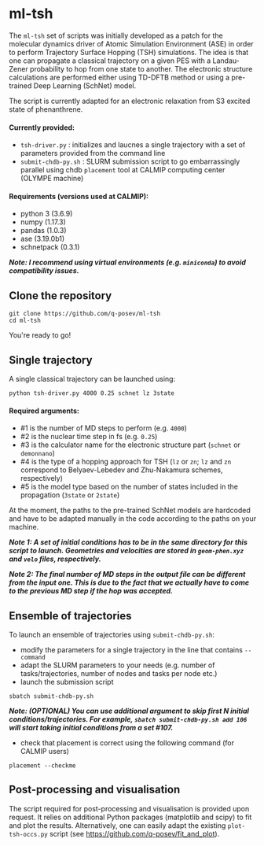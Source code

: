# ml-tsh

The `ml-tsh` set of scripts was initially developed as a patch for the molecular dynamics driver of Atomic Simulation Environment (ASE) in order to perform Trajectory Surface Hopping (TSH) simulations. The idea is that one can propagate a classical trajectory on a given PES with a Landau-Zener probability to hop from one state to another. The electronic structure calculations are performed either using TD-DFTB method or using a pre-trained Deep Learning (SchNet) model.

The script is currently adapted for an electronic relaxation from S3 excited state of phenanthrene.

#### Currently provided:

- `tsh-driver.py` : initializes and laucnes a single trajectory with a set of parameters provided from the command line
- `submit-chdb-py.sh` : SLURM submission script to go embarrassingly parallel using chdb `placement` tool at CALMIP computing center (OLYMPE machine)

#### Requirements (versions used at CALMIP):
- python 3 	(3.6.9)
- numpy		(1.17.3)
- pandas	(1.0.3)
- ase		(3.19.0b1)
- schnetpack	(0.3.1)

_**Note: I recommend using virtual environments (e.g. `miniconda`) to avoid compatibility issues.**_

## Clone the repository

```
git clone https://github.com/q-posev/ml-tsh
cd ml-tsh
```

You're ready to go!

## Single trajectory

A single classical trajectory can be launched using:

```
python tsh-driver.py 4000 0.25 schnet lz 3state
```

#### Required arguments:
- #1 is the number of MD steps to perform (e.g. `4000`)
- #2 is the nuclear time step in fs (e.g. `0.25`)
- #3 is the calculator name for the electronic structure part (`schnet` or `demonnano`)
- #4 is the type of a hopping approach for TSH (`lz` or `zn`; `lz` and `zn` correspond to Belyaev-Lebedev and Zhu-Nakamura schemes, respectively)
- #5 is the model type based on the number of states included in the propagation (`3state` or `2state`)

At the moment, the paths to the pre-trained SchNet models are hardcoded and have to be adapted manually in the code according to the paths on your machine.

_**Note 1: A set of initial conditions has to be in the same directory for this script to launch. Geometries and velocities are stored in `geom-phen.xyz` and `velo` files, respectively.**_

_**Note 2: The final number of MD steps in the output file can be different from the input one. This is due to the fact that we actually have to come to the previous MD step if the hop was accepted.**_


## Ensemble of trajectories

To launch an ensemble of trajectories using `submit-chdb-py.sh`:
- modify the parameters for a single trajectory in the line that contains `--command`
- adapt the SLURM parameters to your needs (e.g. number of tasks/trajectories, number of nodes and tasks per node etc.)
- launch the submission script
```
sbatch submit-chdb-py.sh
```

_**Note: (OPTIONAL) You can use additional argument to skip first N initial conditions/trajectories. For example, `sbatch submit-chdb-py.sh add 106` will start taking initial conditions from a set #107.**_

- check that placement is correct using the following command (for CALMIP users)
```
placement --checkme
```

## Post-processing and visualisation

The script required for post-processing and visualisation is provided upon request. It relies on additional Python packages (matplotlib and scipy) to fit and plot the results. Alternatively, one can easily adapt the existing `plot-tsh-occs.py` script (see https://github.com/q-posev/fit_and_plot).

